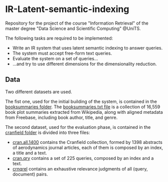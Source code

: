 # IR-Latent-semantic-indexing

Repository for the project of the course "Information Retrieval" of the master degree "Data Science and Scientific Computing" @UniTS.

The following tasks are required to be implemented:

- Write an IR system that uses latent semantic indexing to answer queries.
- The system must accept free-form text queries.
- Evaluate the system on a set of queries…
- …and try to use different dimensions for the dimensionality reduction.



## Data

Two different datasets are used.

The fist one, used for the initial building of the system, is contained in the [booksummaries folder](booksummaries). The [booksummaries.txt file](booksummaries/booksummaries.txt) is a collection of 16,559 book plot summaries extracted from Wikipedia, along with aligned metadata from Freebase, including book author, title, and genre.

The second dataset, used for the evaluation phase, is contained in the [cranfield folder](cranfield) is divided into three files:
- [cran.all.1400](cranfield/cran.all.1400) contains the Cranfield collection, formed by 1398 abstracts of aerodynamics journal articles, each of them is composed by an index, a title and a text.
- [cran.qry](cranfield/cran.qry) contains a set of 225 queries, composed by an index and a text.
- [crnqrel](cranfield/cranqrel) contains an exhaustive relevance judgments of all (query, document) pairs.